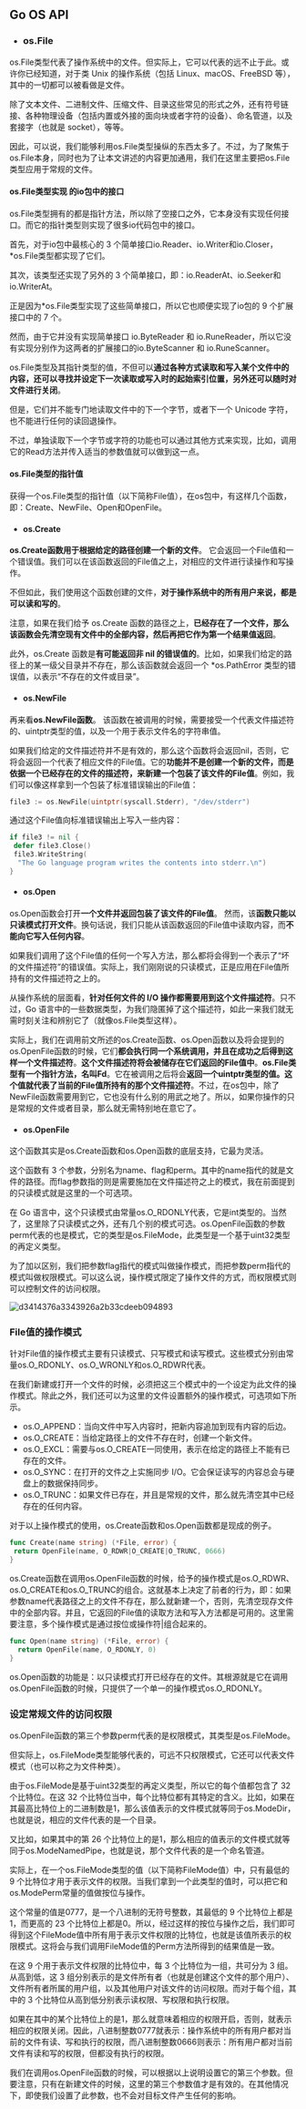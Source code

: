 ## Go OS API

- ### os.File

os.File类型代表了操作系统中的文件。但实际上，它可以代表的远不止于此。或许你已经知道，对于类 Unix 的操作系统（包括 Linux、macOS、FreeBSD 等），其中的一切都可以被看做是文件。

除了文本文件、二进制文件、压缩文件、目录这些常见的形式之外，还有符号链接、各种物理设备（包括内置或外接的面向块或者字符的设备）、命名管道，以及套接字（也就是 socket），等等。

因此，可以说，我们能够利用os.File类型操纵的东西太多了。不过，为了聚焦于os.File本身，同时也为了让本文讲述的内容更加通用，我们在这里主要把os.File类型应用于常规的文件。

#### os.File类型实现 的io包中的接口

os.File类型拥有的都是指针方法，所以除了空接口之外，它本身没有实现任何接口。而它的指针类型则实现了很多io代码包中的接口。

首先，对于io包中最核心的 3 个简单接口io.Reader、io.Writer和io.Closer，*os.File类型都实现了它们。

其次，该类型还实现了另外的 3 个简单接口，即：io.ReaderAt、io.Seeker和io.WriterAt。

正是因为*os.File类型实现了这些简单接口，所以它也顺便实现了io包的 9 个扩展接口中的 7 个。

然而，由于它并没有实现简单接口 io.ByteReader 和 io.RuneReader，所以它没有实现分别作为这两者的扩展接口的io.ByteScanner 和 io.RuneScanner。

os.File类型及其指针类型的值，不但可以**通过各种方式读取和写入某个文件中的内容，还可以寻找并设定下一次读取或写入时的起始索引位置，另外还可以随时对文件进行关闭**。

但是，它们并不能专门地读取文件中的下一个字节，或者下一个 Unicode 字符，也不能进行任何的读回退操作。

不过，单独读取下一个字节或字符的功能也可以通过其他方式来实现，比如，调用它的Read方法并传入适当的参数值就可以做到这一点。

#### os.File类型的指针值

获得一个os.File类型的指针值（以下简称File值），在os包中，有这样几个函数，即：Create、NewFile、Open和OpenFile。

- #### os.Create

**os.Create函数用于根据给定的路径创建一个新的文件**。 它会返回一个File值和一个错误值。我们可以在该函数返回的File值之上，对相应的文件进行读操作和写操作。

不但如此，我们使用这个函数创建的文件，**对于操作系统中的所有用户来说，都是可以读和写的**。

注意，如果在我们给予 os.Create 函数的路径之上，**已经存在了一个文件，那么该函数会先清空现有文件中的全部内容，然后再把它作为第一个结果值返回**。

此外，os.Create 函数是**有可能返回非 nil 的错误值的**。比如，如果我们给定的路径上的某一级父目录并不存在，那么该函数就会返回一个 *os.PathError 类型的错误值，以表示“不存在的文件或目录”。

- #### os.NewFile

再来看**os.NewFile函数**。 该函数在被调用的时候，需要接受一个代表文件描述符的、uintptr类型的值，以及一个用于表示文件名的字符串值。

如果我们给定的文件描述符并不是有效的，那么这个函数将会返回nil，否则，它将会返回一个代表了相应文件的File值。它的**功能并不是创建一个新的文件，而是依据一个已经存在的文件的描述符，来新建一个包装了该文件的File值**。例如，我们可以像这样拿到一个包装了标准错误输出的File值：

```go
file3 := os.NewFile(uintptr(syscall.Stderr), "/dev/stderr")
```

通过这个File值向标准错误输出上写入一些内容：

```go
if file3 != nil {
 defer file3.Close()
 file3.WriteString(
  "The Go language program writes the contents into stderr.\n")
}
```

- #### os.Open

os.Open函数会打开**一个文件并返回包装了该文件的File值**。 然而，该**函数只能以只读模式打开文件**。换句话说，我们只能从该函数返回的File值中读取内容，而**不能向它写入任何内容**。

如果我们调用了这个File值的任何一个写入方法，那么都将会得到一个表示了“坏的文件描述符”的错误值。实际上，我们刚刚说的只读模式，正是应用在File值所持有的文件描述符之上的。

从操作系统的层面看，**针对任何文件的 I/O 操作都需要用到这个文件描述符**。只不过，Go 语言中的一些数据类型，为我们隐匿掉了这个描述符，如此一来我们就无需时刻关注和辨别它了（就像os.File类型这样）。



实际上，我们在调用前文所述的os.Create函数、os.Open函数以及将会提到的os.OpenFile函数的时候，它们**都会执行同一个系统调用，并且在成功之后得到这样一个文件描述符**。**这个文件描述符将会被储存在它们返回的File值中**。**os.File类型有一个指针方法，名叫Fd**。它在被调用之后将会**返回一个uintptr类型的值。这个值就代表了当前的File值所持有的那个文件描述符**。不过，在os包中，除了NewFile函数需要用到它，它也没有什么别的用武之地了。所以，如果你操作的只是常规的文件或者目录，那么就无需特别地在意它了。

- #### os.OpenFile

这个函数其实是os.Create函数和os.Open函数的底层支持，它最为灵活。

这个函数有 3 个参数，分别名为name、flag和perm。其中的name指代的就是文件的路径。而flag参数指的则是需要施加在文件描述符之上的模式，我在前面提到的只读模式就是这里的一个可选项。

在 Go 语言中，这个只读模式由常量os.O_RDONLY代表，它是int类型的。当然了，这里除了只读模式之外，还有几个别的模式可选。os.OpenFile函数的参数perm代表的也是模式，它的类型是os.FileMode，此类型是一个基于uint32类型的再定义类型。

为了加以区别，我们把参数flag指代的模式叫做操作模式，而把参数perm指代的模式叫做权限模式。可以这么说，操作模式限定了操作文件的方式，而权限模式则可以控制文件的访问权限。

![d3414376a3343926a2b33cdeeb094893](https://static001.geekbang.org/resource/image/d3/93/d3414376a3343926a2b33cdeeb094893.png)

### File值的操作模式

针对File值的操作模式主要有只读模式、只写模式和读写模式。这些模式分别由常量os.O_RDONLY、os.O_WRONLY和os.O_RDWR代表。

在我们新建或打开一个文件的时候，必须把这三个模式中的一个设定为此文件的操作模式。除此之外，我们还可以为这里的文件设置额外的操作模式，可选项如下所示。

- os.O_APPEND：当向文件中写入内容时，把新内容追加到现有内容的后边。
- os.O_CREATE：当给定路径上的文件不存在时，创建一个新文件。
- os.O_EXCL：需要与os.O_CREATE一同使用，表示在给定的路径上不能有已存在的文件。
- os.O_SYNC：在打开的文件之上实施同步 I/O。它会保证读写的内容总会与硬盘上的数据保持同步。
- os.O_TRUNC：如果文件已存在，并且是常规的文件，那么就先清空其中已经存在的任何内容。

对于以上操作模式的使用，os.Create函数和os.Open函数都是现成的例子。

```go
func Create(name string) (*File, error) {
 return OpenFile(name, O_RDWR|O_CREATE|O_TRUNC, 0666)
}
```

os.Create函数在调用os.OpenFile函数的时候，给予的操作模式是os.O_RDWR、os.O_CREATE和os.O_TRUNC的组合。这就基本上决定了前者的行为，即：如果参数name代表路径之上的文件不存在，那么就新建一个，否则，先清空现存文件中的全部内容。并且，它返回的File值的读取方法和写入方法都是可用的。这里需要注意，多个操作模式是通过按位或操作符|组合起来的。

```go
func Open(name string) (*File, error) {
  return OpenFile(name, O_RDONLY, 0)
}
```

os.Open函数的功能是：以只读模式打开已经存在的文件。其根源就是它在调用os.OpenFile函数的时候，只提供了一个单一的操作模式os.O_RDONLY。

### 设定常规文件的访问权限

os.OpenFile函数的第三个参数perm代表的是权限模式，其类型是os.FileMode。

但实际上，os.FileMode类型能够代表的，可远不只权限模式，它还可以代表文件模式（也可以称之为文件种类）。

由于os.FileMode是基于uint32类型的再定义类型，所以它的每个值都包含了 32 个比特位。在这 32 个比特位当中，每个比特位都有其特定的含义。比如，如果在其最高比特位上的二进制数是1，那么该值表示的文件模式就等同于os.ModeDir，也就是说，相应的文件代表的是一个目录。

又比如，如果其中的第 26 个比特位上的是1，那么相应的值表示的文件模式就等同于os.ModeNamedPipe，也就是说，那个文件代表的是一个命名管道。

实际上，在一个os.FileMode类型的值（以下简称FileMode值）中，只有最低的 9 个比特位才用于表示文件的权限。当我们拿到一个此类型的值时，可以把它和os.ModePerm常量的值做按位与操作。

这个常量的值是0777，是一个八进制的无符号整数，其最低的 9 个比特位上都是1，而更高的 23 个比特位上都是0。所以，经过这样的按位与操作之后，我们即可得到这个FileMode值中所有用于表示文件权限的比特位，也就是该值所表示的权限模式。这将会与我们调用FileMode值的Perm方法所得到的结果值是一致。

在这 9 个用于表示文件权限的比特位中，每 3 个比特位为一组，共可分为 3 组。从高到低，这 3 组分别表示的是文件所有者（也就是创建这个文件的那个用户）、文件所有者所属的用户组，以及其他用户对该文件的访问权限。而对于每个组，其中的 3 个比特位从高到低分别表示读权限、写权限和执行权限。

如果在其中的某个比特位上的是1，那么就意味着相应的权限开启，否则，就表示相应的权限关闭。因此，八进制整数0777就表示：操作系统中的所有用户都对当前的文件有读、写和执行的权限，而八进制整数0666则表示：所有用户都对当前文件有读和写的权限，但都没有执行的权限。

我们在调用os.OpenFile函数的时候，可以根据以上说明设置它的第三个参数。但要注意，只有在新建文件的时候，这里的第三个参数值才是有效的。在其他情况下，即使我们设置了此参数，也不会对目标文件产生任何的影响。